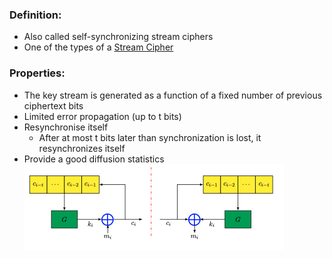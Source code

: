 ### Definition:
- Also called self-synchronizing stream ciphers
- One of the types of a [Stream Cipher](Stream%20Cipher.md)
### Properties:
- The key stream is generated as a function of a fixed number of previous ciphertext bits
- Limited error propagation (up to t bits)
- Resynchronise itself
	- After at most t bits later than synchronization is lost, it resynchronizes itself  
- Provide a good diffusion statistics
![](Attachments/asyncStreamCipher.png)